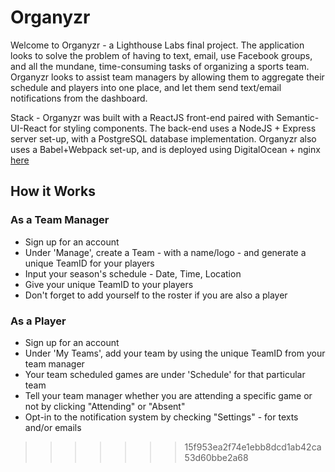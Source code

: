 
# Organyzr

Welcome to Organyzr - a Lighthouse Labs final project. The application looks to solve the problem of having to text, email, use Facebook groups, and all the mundane, time-consuming tasks of organizing a sports team. Organyzr looks to assist team managers by allowing them to aggregate their schedule and players into one place, and let them send text/email notifications from the dashboard.

Stack - Organyzr was built with a ReactJS front-end paired with Semantic-UI-React for styling components. The back-end uses a NodeJS + Express server set-up, with a PostgreSQL database implementation. Organyzr also uses a Babel+Webpack set-up, and is deployed using DigitalOcean + nginx [here](http://organyzr.ca)   

## How it Works

### As a Team Manager

- Sign up for an account
- Under 'Manage', create a Team - with a name/logo - and generate a unique TeamID for your players
- Input your season's schedule - Date, Time, Location
- Give your unique TeamID to your players
- Don't forget to add yourself to the roster if you are also a player

### As a Player

- Sign up for an account
- Under 'My Teams', add your team by using the unique TeamID from your team manager
- Your team scheduled games are under 'Schedule' for that particular team
- Tell your team manager whether you are attending a specific game or not by clicking "Attending" or "Absent"
- Opt-in to the notification system by checking "Settings" - for texts and/or emails
>>>>>>> 15f953ea2f74e1ebb8dcd1ab42ca53d60bbe2a68
